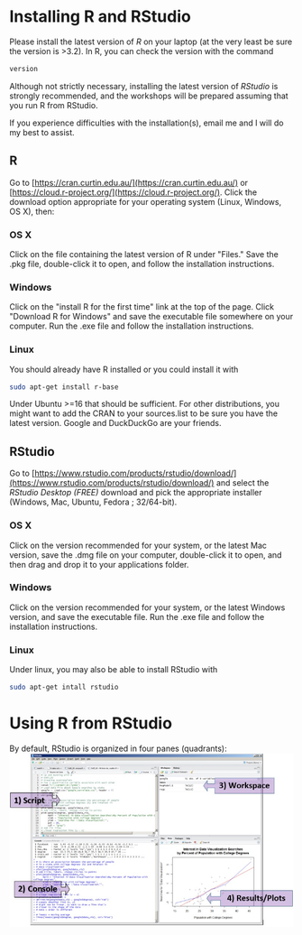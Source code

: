 # Installing R and RStudio

Please install the latest version of *R* on your laptop (at the very least be sure the version is >3.2). In R, you can check the version with the command
```R
version
```


Although not strictly necessary, installing the latest version of *RStudio* is strongly recommended, and the workshops will be prepared assuming that you run R from RStudio.

If you experience difficulties with the installation(s), email me and I will do my best to assist.

## R

Go to [https://cran.curtin.edu.au/](https://cran.curtin.edu.au/)  or [https://cloud.r-project.org/](https://cloud.r-project.org/).
Click the download option appropriate for your operating system (Linux, Windows, OS X), then:

### OS X
Click on the file containing the latest version of R under "Files." Save the .pkg file, double-click it to open, and follow the installation instructions.

### Windows
Click on the "install R for the first time" link at the top of the page. Click "Download R for Windows" and save the executable file somewhere on your computer. Run the .exe file and follow the installation instructions.  

### Linux
You should already have R installed or you could install it with
```sh
sudo apt-get install r-base
```

Under Ubuntu >=16 that should be sufficient. For other distributions, you might want to add the CRAN to your sources.list to be sure you have the latest version. Google and DuckDuckGo are your friends.


## RStudio

Go to [https://www.rstudio.com/products/rstudio/download/](https://www.rstudio.com/products/rstudio/download/) and
select the *RStudio Desktop (FREE)* download and pick the appropriate installer (Windows, Mac, Ubuntu, Fedora ; 32/64-bit).

### OS X

Click on the version recommended for your system, or the latest Mac version, save the .dmg file on your computer, double-click it to open, and then drag and drop it to your applications folder.


### Windows

Click on the version recommended for your system, or the latest Windows version, and save the executable file.  Run the .exe file and follow the installation instructions.     

### Linux

Under linux, you may also be able to install RStudio with
```sh
sudo apt-get intall rstudio
```
# Using R from RStudio

By default, RStudio is organized in four panes (quadrants):
![image](rstudiolayout.jpg)
